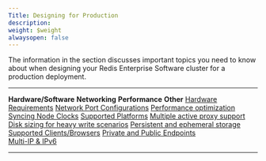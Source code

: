```yaml
---
Title: Designing for Production
description: 
weight: $weight
alwaysopen: false
---
```

The information in the section discusses important topics you need to
know about when designing your Redis Enterprise Software cluster for a
production deployment.

  ------------------------------------------------------------------------------------------------------------------------------ ----------------------------------------------------------------------------------------------------------------------------------------- ------------------------------------------------------------------------------------------------------------------------------------------------------------ --------------------------------------------------------------------------------------------------------------------------------------
  **Hardware/Software**                                                                                                          **Networking**                                                                                                                            **Performance**                                                                                                                                              **Other**
  [Hardware Requirements](/rs/administering/designing-production/hardware-requirements/)             [Network Port Configurations](/rs/administering/designing-production/networking/port-configurations/)         [Performance optimization](/rs/administering/designing-production/performance/optimization/)                                     [Syncing Node Clocks](/rs/administering/designing-production/synchronizing-clocks/)
  [Supported Platforms](/rs/administering/designing-production/supported-platforms/)                 [Multiple active proxy support](/rs/administering/designing-production/networking/multiple-active-proxy/)     [Disk sizing for heavy write scenarios](/rs/administering/designing-production/performance/disk-sizing-heavy-write-scenarios/)   [Persistent and ephemeral storage](/rs/administering/designing-production/persistent-ephemeral-storage/)
  [Supported Clients/Browsers](/rs/administering/designing-production/supported-clients-browsers/)   [Private and Public Endpoints](/rs/administering/designing-production/networking/private-public-endpoints/)                                                                                                                                                                
                                                                                                                                 [Multi-IP & IPv6](/rs/administering/designing-production/networking/multi-ip-ipv6/)                                                                                                                                                                                        
  ------------------------------------------------------------------------------------------------------------------------------ ----------------------------------------------------------------------------------------------------------------------------------------- ------------------------------------------------------------------------------------------------------------------------------------------------------------ --------------------------------------------------------------------------------------------------------------------------------------
